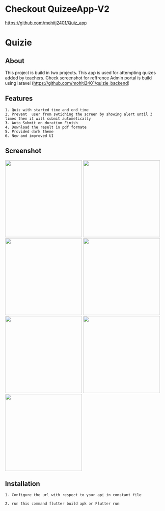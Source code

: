 # Checkout QuizeeApp-V2
https://github.com/mohitj2401/Quiz_app

# Quizie

## About
   This project is build in two projects.
   This app is used for attempting quizes added by teachers. 
   Check screenshot for reffrence
   Admin portal is build using laravel (https://github.com/mohitj2401/quizie_backend)

## Features
    1. Quiz with started time and end time
    2. Prevent  user from swtiching the screen by showing alert until 3 times then it will submit autometically
    3. Auto Submit on duration Finish
    4. Download the result in pdf formate
    5. Provided dark theme 
    6. New and improved UI 


## Screenshot

<img src="https://mohitj2401.github.io/Portfolio/img/quiz/1 (1).png" width="250">  
<img src="https://mohitj2401.github.io/Portfolio/img/quiz/1 (2).png" width="250">   
<img src="https://mohitj2401.github.io/Portfolio/img/quiz/1 (3).png" width="250">   
<img src="https://mohitj2401.github.io/Portfolio/img/quiz/1 (4).png" width="250">
<img src="https://mohitj2401.github.io/Portfolio/img/quiz/1 (5).png" width="250">
<img src="https://mohitj2401.github.io/Portfolio/img/quiz/1 (6).png" width="250">
<img src="https://mohitj2401.github.io/Portfolio/img/quiz/1 (7).png" width="250">
   
   
   
## Installation
    1. Configure the url with respect to your api in constant file
    
    2. run this command flutter build apk or Flutter run
     
